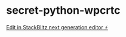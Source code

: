 # secret-python-wpcrtc

[Edit in StackBlitz next generation editor ⚡️](https://stackblitz.com/~/github.com/RasputinKaiser/secret-python-wpcrtc)